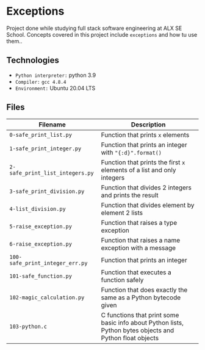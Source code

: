 # Exceptions

Project done while studying full stack software engineering at ALX SE School. Concepts covered in this project include `exceptions` and how tu use them..

## Technologies
* `Python interpreter:`  python 3.9
* `Compiler:`  `gcc 4.8.4`
* `Environment:` Ubuntu 20.04 LTS

## Files
| Filename | Description |
| -------- | ----------- |
| `0-safe_print_list.py` | Function that prints `x` elements |
| `1-safe_print_integer.py` | Function that prints an integer with `"{:d}".format()` |
| `2-safe_print_list_integers.py` | Function that prints the first `x` elements of a list and only integers |
| `3-safe_print_division.py` | Function that divides 2 integers and prints the result |
| `4-list_division.py` | Function that divides element by element 2 lists |
| `5-raise_exception.py` | Function that raises a type exception |
| `6-raise_exception.py` | Function that raises a name exception with a message |
| `100-safe_print_integer_err.py` | Function that prints an integer |
| `101-safe_function.py` | Function that executes a function safely |
| `102-magic_calculation.py` | Function that does exactly the same as a Python bytecode given |
| `103-python.c` | C functions that print some basic info about Python lists, Python bytes objects and Python float objects |
